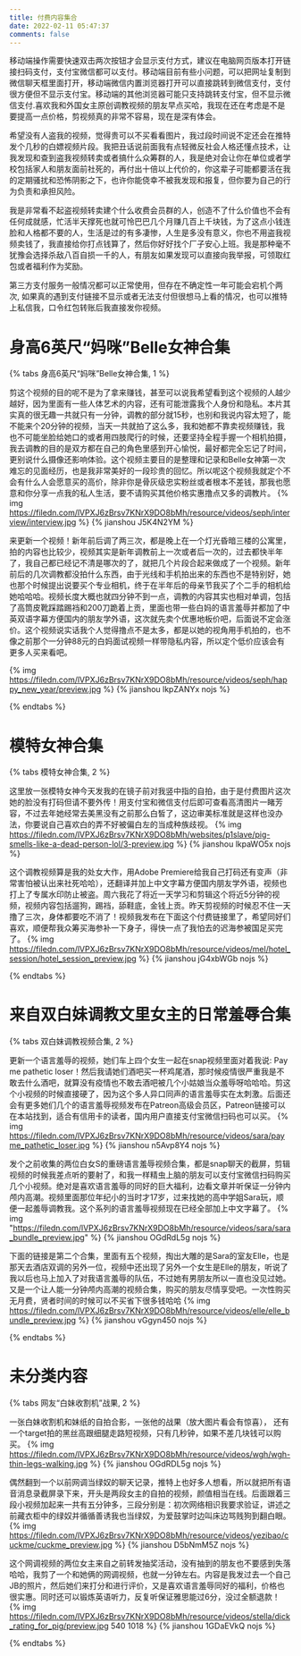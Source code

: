 ```yaml
---
title: 付费内容集合
date: 2022-02-11 05:47:37
comments: false
---
```


移动端操作需要快速双击两次按钮才会显示支付方式，建议在电脑网页版本打开链接扫码支付，支付宝微信都可以支付。移动端目前有些小问题，可以把网址复制到微信聊天框里面打开，移动端微信内置浏览器打开可以直接跳转到微信支付，支付很方便但不显示支付宝。移动端的其他浏览器可能只支持跳转支付宝，但不显示微信支付.喜欢我和外国女主原创调教视频的朋友早点买哈，我现在还在考虑是不是要提高一点价格，剪视频真的非常不容易，现在是深有体会。

希望没有人盗我的视频，觉得贵可以不买看看图片，我过段时间说不定还会在推特发个几秒的白嫖视频片段。我把丑话说前面我有点轻微反社会人格还懂点技术，让我发现和查到盗我视频转卖或者搞什么众筹群的人，我是绝对会让你在单位或者学校包括家人和朋友面前社死的，再付出十倍以上代价的，你这辈子可能都要活在我的定期骚扰和恐怖阴影之下，也许你能侥幸不被我发现和报复，但你要为自己的行为负责和承担风险。

我是非常看不起盗视频转卖建个什么收费会员群的人，创造不了什么价值也不会有任何成就感，忙活半天撑死也就可怜巴巴几个月赚几百上千块钱，为了这点小钱连脸和人格都不要的人，生活是过的有多凄惨，人生是多没有意义，你也不用盗我视频卖钱了，我直接给你打点钱算了，然后你好好找个厂子安心上班。我是那种毫不犹豫会选择杀敌八百自损一千的人，有朋友如果发现可以直接向我举报，可领取红包或者福利作为奖励。

第三方支付服务一般情况都可以正常使用，但存在不确定性一年可能会宕机个两次, 如果真的遇到支付链接不显示或者无法支付但很想马上看的情况，也可以推特上私信我，口令红包转账后我直接发你视频。


# 身高6英尺“妈咪”Belle女神合集
{% tabs 身高6英尺“妈咪”Belle女神合集, 1 %}
<!-- tab 与白妈的初次调教面试 -->
剪这个视频的目的呢不是为了拿来赚钱，甚至可以说我希望看到这个视频的人越少越好，因为里面有一些人体艺术的内容，还有可能泄露我个人身份和隐私。本片其实真的很无趣一共就只有一分钟，调教的部分就15秒，也别和我说内容太短了，能不能来个20分钟的视频，当天一共就拍了这么多，我和她都不靠卖视频赚钱，我也不可能坐脸给她口的或者用四肢爬行的时候，还要坚持全程手握一个相机拍摄，我去调教的目的是双方都在自己的角色里感到开心愉悦，最好都完全忘记了时间，更别说什么摄像还影响体验。这个视频主要目的是整理和记录和Belle女神第一次难忘的见面经历，也是我非常美好的一段珍贵的回忆。所以呢这个视频我就定个不会有什么人会愿意买的高价，除非你是骨灰级忠实粉丝或者根本不差钱，那我也愿意和你分享一点我的私人生活，要不请购买其他价格实惠撸点又多的调教片。
{% img https://filedn.com/lVPXJ6zBrsv7KNrX9DO8bMh/resource/videos/seph/interview/interview.jpg %}
{% jianshou J5K4N2YM %}
<!-- endtab -->

<!-- tab 黑丝白妈新年调教短片 -->
来更新一个视频！新年前后调了两三次，都是晚上在一个灯光昏暗三楼的公寓里，拍的内容也比较少，视频其实是新年调教前上一次或者后一次的，过去都快半年了，我自己都已经记不清是哪次的了，就把几个片段合起来做成了一个视频。新年前后的几次调教都没拍什么东西，由于光线和手机拍出来的东西也不是特别好，她也那个时候提出说要买个专业相机，终于在半年后的母亲节我买了个二手的相机给她哈哈哈。视频长度大概也就四分钟不到一点，调教的内容其实也相对单调，包括了高筒皮靴踩踏踢裆和200刀跪着上贡，里面也带一些白妈的语言羞辱并都加了中英双语字幕方便国内的朋友学外语，这次就先卖个优惠地板价吧，后面说不定会涨价。这个视频说实话我个人觉得撸点不是太多，都是以她的视角用手机拍的，也不像之前那个一分钟88元的白妈面试视频一样带隐私内容，所以定个低价应该会有更多人买来看吧。

{% img https://filedn.com/lVPXJ6zBrsv7KNrX9DO8bMh/resource/videos/seph/happy_new_year/preview.jpg %}
{% jianshou lkpZANYx nojs %}

<!-- endtab -->
{% endtabs %}


# 模特女神合集
{% tabs 模特女神合集, 2 %}
<!-- tab 性感的中指 -->
这里放一张模特女神今天发我的在镜子前对我竖中指的自拍，由于是付费图片这次她的脸没有打码但请不要外传！用支付宝和微信支付后即可查看高清图片一睹芳容，不过去年她经常去美黑没有之前那么白皙了，这边审美标准就是这样也没办法，你要说自己喜欢白的弄不好被偏白左的当成种族歧视。
{% img https://filedn.com/lVPXJ6zBrsv7KNrX9DO8bMh/websites/p1slave/pig-smells-like-a-dead-person-lol/3-preview.jpg %}
{% jianshou lkpaWO5x nojs %}
<!-- endtab -->

<!-- tab 红底细高跟酒店调教 -->
这个调教视频算是我的处女大作，用Adobe Premiere给我自己打码还有变声（非常害怕被认出来社死哈哈），还翻译并加上中文字幕方便国内朋友学外语，视频也打上了专属水印防止被盗。周六我花了将近一天学习和剪辑这个将近5分钟的视频，视频内容包括遛狗，踢裆，舔鞋底，金钱上贡。昨天剪视频的时候忍不住一天撸了三次，身体都要吃不消了！视频我发布在下面这个付费链接里了，希望同好们喜欢，顺便帮我众筹买海参补一下身子，得快一点了我怕去的迟海参被国足买完了。
{% img https://filedn.com/lVPXJ6zBrsv7KNrX9DO8bMh/resource/videos/mel/hotel_session/hotel_session_preview.jpg %}
{% jianshou jG4xbWGb nojs %}
<!-- endtab -->
{% endtabs %}



# 来自双白妹调教文里女主的日常羞辱合集
{% tabs 双白妹调教视频合集, 2 %}
<!-- tab 白妹语言羞辱初体验 -->
更新一个语言羞辱的视频，她们车上四个女生一起在snap视频里面对着我说: Pay me pathetic loser！然后我请她们酒吧买一杯鸡尾酒，那时候疫情很严重我是不敢去什么酒吧，就算没有疫情也不敢去酒吧被几个小姑娘当众羞辱呀哈哈哈。剪这个小视频的时候直接硬了，因为这个多人异口同声的语言羞辱实在太刺激。后面还会有更多她们几个的语言羞辱视频发布在Patreon高级会员区，Patreon链接可以在本站找到，适合有信用卡的读者，国内用户直接支付宝微信扫码也可以买。
{% img https://filedn.com/lVPXJ6zBrsv7KNrX9DO8bMh/resource/videos/sara/payme_pathetic_loser.jpg %}
{% jianshou n5Avp8Y4 nojs %}
<!-- endtab -->

<!-- tab 语言羞辱合集一 -->
发个之前收集的两位白女S的重磅语言羞辱视频合集，都是snap聊天的截屏，剪辑视频的时候我差点听的要射了，和我一样精虫上脑的朋友可以支付宝微信扫码购买几个小视频。绝对是喜欢语言羞辱的同好的巨大福利，边看文章并听保证一分钟内颅内高潮。视频里面那位年纪小的当时才17岁，过来找她的高中学姐Sara玩，顺便一起羞辱调教我。这个系列的语言羞辱视频现在已经全部加上中文字幕了。
{% img "https://filedn.com/lVPXJ6zBrsv7KNrX9DO8bMh/resource/videos/sara/sara_bundle_preview.jpg" %}
{% jianshou  OGdRdL5g nojs %}
<!-- endtab -->

<!-- tab 语言羞辱合集二 -->
下面的链接是第二个合集，里面有五个视频，掏出大雕的是Sara的室友Elle，也是那天去酒店双调的另外一位，视频中还出现了另外一个女生是Elle的朋友，听说了我以后也马上加入了对我语言羞辱的队伍，不过她有男朋友所以一直也没见过她。又是一个让人能一分钟颅内高潮的视频合集，购买的朋友尽情享受吧。一次性购买无月费，贤者时间的时候可以不买省下很多钱哈哈
{% img https://filedn.com/lVPXJ6zBrsv7KNrX9DO8bMh/resource/videos/elle/elle_bundle_preview.jpg %}
{% jianshou vGgyn450 nojs %}
<!-- endtab -->
{% endtabs %}


# 未分类内容
{% tabs 网友“白妹收割机”战果, 2 %}
<!-- tab 自拍合照和腿 -->
一张白妹收割机和妹纸的自拍合影，一张他的战果（放大图片看会有惊喜）， 还有一个target拍的黑丝高跟细腿走路短视频，只有几秒钟，如果不差几块钱可以购买。
{% img https://filedn.com/lVPXJ6zBrsv7KNrX9DO8bMh/resource/videos/wgh/wgh-thin-legs-walking.jpg %}
{% jianshou OGdRDL5g nojs %}
<!-- endtab -->

<!-- tab 被国内高颜值女主绿到晕厥 -->
偶然翻到一个以前网调当绿奴的聊天记录，推特上也好多人想看，所以就把所有语音消息录截屏录下来，开头是两段女主的自拍的视频，颜值相当在线。后面跟着三段小视频加起来一共有五分钟多，三段分别是：初次网络相识我要求验证，讲述之前藏衣柜中的绿奴并循循善诱我也当绿奴，为爱鼓掌时边叫床边骂贱狗到翻白眼。
{% img https://filedn.com/lVPXJ6zBrsv7KNrX9DO8bMh/resource/videos/yezibao/cuckme/cuckme_preview.jpg %}
{% jianshou D5bNmM5Z nojs %}
<!-- endtab -->

<!-- tab Dick Rating 网调 -->
这个网调视频的两位女主来自之前转发抽奖活动，没有抽到的朋友也不要感到失落哈哈，我剪了一个和她俩的网调视频，也就一分钟左右。内容是我发过去一个自己JB的照片，然后她们来打分和进行评价，又是喜欢语言羞辱同好的福利，价格也很实惠。同时还可以锻炼英语听力，反复听保证雅思能过6分，没过全额退款！
{% img https://filedn.com/lVPXJ6zBrsv7KNrX9DO8bMh/resource/videos/stella/dick_rating_for_pig/preview.jpg 540 1018 %}
{% jianshou 1GDaEVkQ nojs %}
<!-- endtab -->
{% endtabs %}

